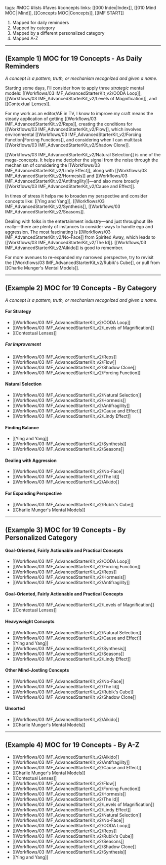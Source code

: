 tags: #MOC #lists #faves #concepts
links: [[000 Index|Index]], [[010 Mind MOC| Mind]], [[Concepts MOC|Concepts]], [[IMF START]]

1. Mapped for daily reminders
2. Mapped by category
3. Mapped by a different personalized category
4. Mapped A-Z

---
## (Example 1) MOC for 19 Concepts - As Daily Reminders
*A concept is a pattern, truth, or mechanism recognized and given a name.*

Starting some days, I'll consider how to apply three *strategic* mental models: [[Workflows/03 IMF_AdvancedStarterKit_v2/OODA Loop]], [[Workflows/03 IMF_AdvancedStarterKit_v2/Levels of Magnification]], and [[Contextual Lenses]].

For my work as an editor/AE in TV, I know to improve my craft means the steady application of getting [[Workflows/03 IMF_AdvancedStarterKit_v2/Reps]], creating the conditions for [[Workflows/03 IMF_AdvancedStarterKit_v2/Flow]], which involves environmental  [[Workflows/03 IMF_AdvancedStarterKit_v2/Forcing Function|Forcing Functions]], and considering when I can multitask [[Workflows/03 IMF_AdvancedStarterKit_v2/Shadow Clone]]. 


[[Workflows/03 IMF_AdvancedStarterKit_v2/Natural Selection]] is one of the mega-concepts. It helps me decipher the signal from the noise through the mechanism of considering the [[Workflows/03 IMF_AdvancedStarterKit_v2/Lindy Effect]], along with [[Workflows/03 IMF_AdvancedStarterKit_v2/Hormesis]] and [[Workflows/03 IMF_AdvancedStarterKit_v2/Antifragility]]—and also more broadly [[Workflows/03 IMF_AdvancedStarterKit_v2/Cause and Effect]].

In times of stress it helps me to broaden my perspective and consider concepts like: [[Ying and Yang]], [[Workflows/03 IMF_AdvancedStarterKit_v2/Synthesis]], [[Workflows/03 IMF_AdvancedStarterKit_v2/Seasons]].

Dealing with folks in the entertainment industry—and just throughout life really—there are plenty of instances to consider ways to handle ego and aggression. The most fascinating is [[Workflows/03 IMF_AdvancedStarterKit_v2/No-Face]] from Spirited Away, which leads to [[Workflows/03 IMF_AdvancedStarterKit_v2/The Id]]. [[Workflows/03 IMF_AdvancedStarterKit_v2/Aikido]] is good to remember.

For more avenues to re-expanded my narrowed perspectve, try to revisit the [[Workflows/03 IMF_AdvancedStarterKit_v2/Rubik's Cube]], or pull from [[Charlie Munger's Mental Models]].


---
## (Example 2) MOC for 19 Concepts - By Category 
*A concept is a pattern, truth, or mechanism recognized and given a name.*

#### For Strategy
- [[Workflows/03 IMF_AdvancedStarterKit_v2/OODA Loop]]
- [[Workflows/03 IMF_AdvancedStarterKit_v2/Levels of Magnification]]  
- [[Contextual Lenses]]

##### For Improvement
- [[Workflows/03 IMF_AdvancedStarterKit_v2/Reps]] 
- [[Workflows/03 IMF_AdvancedStarterKit_v2/Flow]]
- [[Workflows/03 IMF_AdvancedStarterKit_v2/Shadow Clone]]
- [[Workflows/03 IMF_AdvancedStarterKit_v2/Forcing Function]] 

#### Natural Selection
- [[Workflows/03 IMF_AdvancedStarterKit_v2/Natural Selection]]
- [[Workflows/03 IMF_AdvancedStarterKit_v2/Hormesis]]
- [[Workflows/03 IMF_AdvancedStarterKit_v2/Antifragility]]
- [[Workflows/03 IMF_AdvancedStarterKit_v2/Cause and Effect]]
- [[Workflows/03 IMF_AdvancedStarterKit_v2/Lindy Effect]] 

#### Finding Balance
- [[Ying and Yang]]
- [[Workflows/03 IMF_AdvancedStarterKit_v2/Synthesis]]
- [[Workflows/03 IMF_AdvancedStarterKit_v2/Seasons]]

#### Dealing with Aggression
- [[Workflows/03 IMF_AdvancedStarterKit_v2/No-Face]]
- [[Workflows/03 IMF_AdvancedStarterKit_v2/The Id]]
- [[Workflows/03 IMF_AdvancedStarterKit_v2/Aikido]] 

#### For Expanding Perspective
- [[Workflows/03 IMF_AdvancedStarterKit_v2/Rubik's Cube]]
- [[Charlie Munger's Mental Models]]

---
## (Example 3) MOC for 19 Concepts - By Personalized Category 

#### Goal-Oriented, Fairly Actionable and Practical Concepts
- [[Workflows/03 IMF_AdvancedStarterKit_v2/OODA Loop]]
- [[Workflows/03 IMF_AdvancedStarterKit_v2/Forcing Function]] 
- [[Workflows/03 IMF_AdvancedStarterKit_v2/Reps]] 
- [[Workflows/03 IMF_AdvancedStarterKit_v2/Hormesis]]
- [[Workflows/03 IMF_AdvancedStarterKit_v2/Antifragility]]

#### Goal-Oriented, Fairly Actionable and Practical Concepts
- [[Workflows/03 IMF_AdvancedStarterKit_v2/Levels of Magnification]]  
- [[Contextual Lenses]]

#### Heavyweight Concepts
- [[Workflows/03 IMF_AdvancedStarterKit_v2/Natural Selection]]
- [[Workflows/03 IMF_AdvancedStarterKit_v2/Cause and Effect]]
- [[Ying and Yang]]
- [[Workflows/03 IMF_AdvancedStarterKit_v2/Synthesis]]
- [[Workflows/03 IMF_AdvancedStarterKit_v2/Seasons]]
- [[Workflows/03 IMF_AdvancedStarterKit_v2/Lindy Effect]] 

#### Other Mind-Jostling Concepts
- [[Workflows/03 IMF_AdvancedStarterKit_v2/No-Face]]
- [[Workflows/03 IMF_AdvancedStarterKit_v2/The Id]]
- [[Workflows/03 IMF_AdvancedStarterKit_v2/Rubik's Cube]]
- [[Workflows/03 IMF_AdvancedStarterKit_v2/Shadow Clone]]

#### Unsorted
- [[Workflows/03 IMF_AdvancedStarterKit_v2/Aikido]] 
- [[Charlie Munger's Mental Models]]

---
## (Example 4) MOC for 19 Concepts - By A-Z
- [[Workflows/03 IMF_AdvancedStarterKit_v2/Aikido]] 
- [[Workflows/03 IMF_AdvancedStarterKit_v2/Antifragility]]
- [[Workflows/03 IMF_AdvancedStarterKit_v2/Cause and Effect]]
- [[Charlie Munger's Mental Models]]
- [[Contextual Lenses]]
- [[Workflows/03 IMF_AdvancedStarterKit_v2/Flow]]
- [[Workflows/03 IMF_AdvancedStarterKit_v2/Forcing Function]] 
- [[Workflows/03 IMF_AdvancedStarterKit_v2/Hormesis]]
- [[Workflows/03 IMF_AdvancedStarterKit_v2/The Id]]
- [[Workflows/03 IMF_AdvancedStarterKit_v2/Levels of Magnification]]  
- [[Workflows/03 IMF_AdvancedStarterKit_v2/Lindy Effect]] 
- [[Workflows/03 IMF_AdvancedStarterKit_v2/Natural Selection]]
- [[Workflows/03 IMF_AdvancedStarterKit_v2/No-Face]]
- [[Workflows/03 IMF_AdvancedStarterKit_v2/OODA Loop]]
- [[Workflows/03 IMF_AdvancedStarterKit_v2/Reps]] 
- [[Workflows/03 IMF_AdvancedStarterKit_v2/Rubik's Cube]]
- [[Workflows/03 IMF_AdvancedStarterKit_v2/Seasons]]
- [[Workflows/03 IMF_AdvancedStarterKit_v2/Shadow Clone]]
- [[Workflows/03 IMF_AdvancedStarterKit_v2/Synthesis]]
- [[Ying and Yang]]










